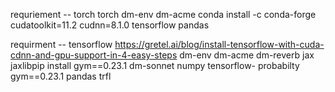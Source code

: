 requriement -- torch
torch
dm-env
dm-acme
conda install -c  conda-forge cudatoolkit=11.2 cudnn=8.1.0
tensorflow 
pandas

requirment -- tensorflow
https://gretel.ai/blog/install-tensorflow-with-cuda-cdnn-and-gpu-support-in-4-easy-steps
dm-env
dm-acme
dm-reverb
jax
jaxlibpip install gym==0.23.1
dm-sonnet
numpy
tensorflow- probabilty
gym==0.23.1
pandas
trfl
